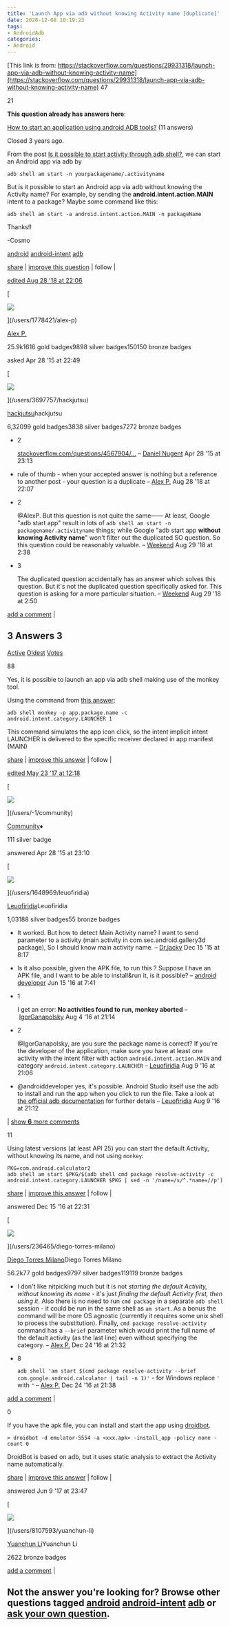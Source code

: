```yaml
---
title: 'Launch App via adb without knowing Activity name [duplicate]'
date: 2020-12-08 10:19:23
tags:
- AndroidAdb
categories:
- Android
---
```

[This link is from: https://stackoverflow.com/questions/29931318/launch-app-via-adb-without-knowing-activity-name](https://stackoverflow.com/questions/29931318/launch-app-via-adb-without-knowing-activity-name)
47

21

[](/posts/29931318/timeline "Show activity on this post.")

**This question already has answers here**:
<!-- more -->

[How to start an application using android ADB tools?](/questions/4567904/how-to-start-an-application-using-android-adb-tools) (11 answers)

Closed 3 years ago.

From the post [Is it possible to start activity through adb shell?](https://stackoverflow.com/questions/13380590/is-it-possible-to-start-activity-through-adb-shell), we can start an Android app via adb by

    adb shell am start -n yourpackagename/.activityname
    

But is it possible to start an Android app via adb without knowing the Activity name? For example, by sending the **android.intent.action.MAIN** intent to a package? Maybe some command like this:

    adb shell am start -a android.intent.action.MAIN -n packageName
    

Thanks!!

\-Cosmo

[android](/questions/tagged/android "show questions tagged 'android'") [android-intent](/questions/tagged/android-intent "show questions tagged 'android-intent'") [adb](/questions/tagged/adb "show questions tagged 'adb'")

[share](/q/29931318 "short permalink to this question") | [improve this question](/posts/29931318/edit) | follow |

[edited Aug 28 '18 at 22:06](/posts/29931318/revisions "show all edits to this post")

[

![](https://i.stack.imgur.com/HIUgI.png?s=32&g=1)

](/users/1778421/alex-p)

[Alex P.](/users/1778421/alex-p)

25.9k1616 gold badges9898 silver badges150150 bronze badges

asked Apr 28 '15 at 22:49

[

![](https://i.stack.imgur.com/0aQ16.jpg?s=32&g=1)

](/users/3697757/hackjutsu)

[hackjutsu](/users/3697757/hackjutsu)hackjutsu

6,32099 gold badges3838 silver badges7272 bronze badges

*   2
    
    [stackoverflow.com/questions/4567904/…](http://stackoverflow.com/questions/4567904/how-to-start-an-application-using-android-adb-tools/25398877#25398877 "how to start an application using android adb tools") – [Daniel Nugent](/users/4409409/daniel-nugent "39,962 reputation") Apr 28 '15 at 23:13
    
*   rule of thumb - when your accepted answer is nothing but a reference to another post - your question is a duplicate – [Alex P.](/users/1778421/alex-p "25,891 reputation") Aug 28 '18 at 22:07
    
*   2
    
    @AlexP. But this question is not quite the same—— At least, Google "adb start app" result in lots of `adb shell am start -n packagename/.activityname` things; while Google "adb start app **without knowing Activity name**" won't filter out the duplicated SO question. So this question could be reasonably valuable. – [Weekend](/users/1819810/weekend "1,341 reputation") Aug 29 '18 at 2:38
    
*   3
    
    The duplicated question accidentally has an answer which solves this question. But it's not the duplicated question specifically asked for. This question is asking for a more particular situation. – [Weekend](/users/1819810/weekend "1,341 reputation") Aug 29 '18 at 2:50
    

[add a comment](# "Use comments to ask for more information or suggest improvements. Avoid answering questions in comments.") | [](# "expand to show all comments on this post")

3 Answers 3
-----------

[Active](/questions/29931318/launch-app-via-adb-without-knowing-activity-name?answertab=active#tab-top "Answers with the latest activity first") [Oldest](/questions/29931318/launch-app-via-adb-without-knowing-activity-name?answertab=oldest#tab-top "Answers in the order they were provided") [Votes](/questions/29931318/launch-app-via-adb-without-knowing-activity-name?answertab=votes#tab-top "Answers with the highest score first")

88

[](/posts/29931521/timeline "Show activity on this post.")

Yes, it is possible to launch an app via adb shell making use of the monkey tool.

Using the command from [this answer](https://stackoverflow.com/questions/4567904/how-to-start-an-application-using-android-adb-tools/25398877#25398877):

    adb shell monkey -p app.package.name -c android.intent.category.LAUNCHER 1
    

This command simulates the app icon click, so the intent implicit intent LAUNCHER is delivered to the specific receiver declared in app manifest (MAIN)

[share](/a/29931521 "short permalink to this answer") | [improve this answer](/posts/29931521/edit) | follow |

[edited May 23 '17 at 12:18](/posts/29931521/revisions "show all edits to this post")

[

![](https://www.gravatar.com/avatar/a007be5a61f6aa8f3e85ae2fc18dd66e?s=32&d=identicon&r=PG)

](/users/-1/community)

[Community](/users/-1/community)♦

111 silver badge

answered Apr 28 '15 at 23:10

[

![](https://www.gravatar.com/avatar/48cc9682294063a9a14fb9da45ec778b?s=32&d=identicon&r=PG)

](/users/1648969/leuofiridia)

[Leuofiridia](/users/1648969/leuofiridia)Leuofiridia

1,03188 silver badges55 bronze badges

*   It worked. But how to detect Main Activity name? I want to send parameter to a activity (main activity in com.sec.android.gallery3d package), So I should know main activity name. – [Dr.jacky](/users/421467/dr-jacky "2,306 reputation") Dec 15 '15 at 8:17
    
*   Is it also possible, given the APK file, to run this ? Suppose I have an APK file, and I want to be able to install&run it, is it possible? – [android developer](/users/878126/android-developer "105,349 reputation") Jun 15 '16 at 7:41
    
*   1
    
    I get an error: **No activities found to run, monkey aborted** – [IgorGanapolsky](/users/6998684/igorganapolsky "22,109 reputation") Aug 4 '16 at 21:14
    
*   2
    
    @IgorGanapolsky, are you sure the package name is correct? If you're the developer of the application, make sure you have at least one activity with the intent filter with action `android.intent.action.MAIN` and category `android.intent.category.LAUNCHER` – [Leuofiridia](/users/1648969/leuofiridia "1,031 reputation") Aug 9 '16 at 21:06
    
*   @androiddeveloper yes, it's possible. Android Studio itself use the adb to install and run the app when you click to run the file. Take a look at [the official adb documentation](https://developer.android.com/studio/command-line/adb.html#move) for further details – [Leuofiridia](/users/1648969/leuofiridia "1,031 reputation") Aug 9 '16 at 21:12
    

[](# "Use comments to ask for more information or suggest improvements. Avoid comments like “+1” or “thanks”.") | [show **6** more comments](# "expand to show all comments on this post")

11

[](/posts/41174402/timeline "Show activity on this post.")

Using latest versions (at least API 25) you can start the default Activity, without knowing its name, and not using `monkey`:

    PKG=com.android.calculator2
    adb shell am start $PKG/$(adb shell cmd package resolve-activity -c android.intent.category.LAUNCHER $PKG | sed -n '/name=/s/^.*name=//p')
    

[share](/a/41174402 "short permalink to this answer") | [improve this answer](/posts/41174402/edit) | follow |

answered Dec 15 '16 at 22:31

[

![](https://i.stack.imgur.com/IoAkG.jpg?s=32&g=1)

](/users/236465/diego-torres-milano)

[Diego Torres Milano](/users/236465/diego-torres-milano)Diego Torres Milano

56.2k77 gold badges9797 silver badges119119 bronze badges

*   I don't like nitpicking much but it is not _starting the default Activity, without knowing its name_ - it's just _finding the default Activity first, then using it_. Also there is no need to run `cmd package` in a separate `adb shell` session - it could be run in the same shell as `am start`. As a bonus the command will be more OS agnostic (currently it requires some unix shell to process the substitution). Finally, `cmd package resolve-activity` command has a `--brief` parameter which would print the full name of the default activity (as the last line) even without specifying the category. – [Alex P.](/users/1778421/alex-p "25,891 reputation") Dec 24 '16 at 21:32
    
*   8
    
    `adb shell 'am start $(cmd package resolve-activity --brief com.google.android.calculator | tail -n 1)'` - for Windows replace `'` with `"` – [Alex P.](/users/1778421/alex-p "25,891 reputation") Dec 24 '16 at 21:38
    

[add a comment](# "Use comments to ask for more information or suggest improvements. Avoid comments like “+1” or “thanks”.") | [](# "expand to show all comments on this post")

0

[](/posts/44468073/timeline "Show activity on this post.")

If you have the apk file, you can install and start the app using [droidbot](https://github.com/honeynet/droidbot).

    > droidbot -d emulator-5554 -a <xxx.apk> -install_app -policy none -count 0
    

DroidBot is based on adb, but it uses static analysis to extract the Activity name automatically.

[share](/a/44468073 "short permalink to this answer") | [improve this answer](/posts/44468073/edit) | follow |

answered Jun 9 '17 at 23:47

[

![](https://www.gravatar.com/avatar/df5bc1d7e374ed706588f14fd9bbfa6c?s=32&d=identicon&r=PG&f=1)

](/users/8107593/yuanchun-li)

[Yuanchun Li](/users/8107593/yuanchun-li)Yuanchun Li

2622 bronze badges

[add a comment](# "Use comments to ask for more information or suggest improvements. Avoid comments like “+1” or “thanks”.") | [](# "expand to show all comments on this post")

Not the answer you're looking for? Browse other questions tagged [android](/questions/tagged/android "show questions tagged 'android'") [android-intent](/questions/tagged/android-intent "show questions tagged 'android-intent'") [adb](/questions/tagged/adb "show questions tagged 'adb'") or [ask your own question](/questions/ask).
------------------------------------------------------------------------------------------------------------------------------------------------------------------------------------------------------------------------------------------------------------------------------------------------------------------------------------------